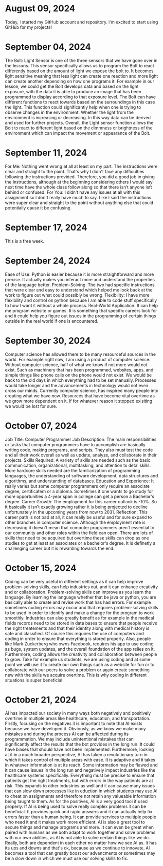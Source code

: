 # August 09, 2024
Today, I started my GitHub account and repository. I'm excited to start using GitHub for my projects!

# September 04, 2024
The Bolt: Light Sensor is one of the three sensors that we have gone over in the lessons. This sensor specifically allows us to program the Bolt to react differently based on the amount of light we expose the bolt to. It becomes light sensitive meaning that less light can create one reaction and more light can create another depending on how one programs it. For example in our lesson, we could get the Bolt develops data and based on the light exposure, with the data it is able to produce an image that has been programmed to display according to that exposure level. The Bolt can have different functions to react towards based on the surroundings in this case the light. This function could significantly help when one is trying to observe changes in the environment. Whether the light from the environment is increasing or decreasing. In this way data can be derived and used for further projects. Overall, the Light sensor function allows the Bolt to react to different light based on the dimmness or brightness of the environment which can impact the movement or appearance of the Bolt. 

# September 11, 2024
For Me: Nothing went wrong at all at least on my part. The instructions were clear and straight to the point. That's why I didn't face any difficulties following the instructions provided. Therefore, you did a good job in giving the instructions, although at the beginning considering others I would say next time have the whole class follow along so that there isn't anyone left behind or confused.
For You: I didn't have any issues at all with this assignment so I don't really have much to say. Like I said the instructions were super clear and straight to the point without anything else that could potentially cause it be confusing.

# September 17, 2024
This is a free week.

# September 24, 2024
Ease of Use: Python is easier because it is more straightforward and more precise. It actually makes you interact more and understand the properties of the language better. Problem-Solving: The two had specific instructions that were clear and easy to understand which helped me look back at the work to figure out what could possibly be wrong. Flexibility: I have more flexibility and control on python because I am able to code stuff specifically to how I want it without a whole process. Real-World Application: It can help me program website or games. It is something that specific careers look for and it could help you figure out issues in the programming of certain things outside in the real world if one is encountered.

# September 30, 2024
Computer science has allowed there to be many resourceful sources in the world. For example right now, I am using a product of computer science. Without computer science, half of what we know if not more would not exist. Such as machinery that has been programmed, websites, apps, and simple things like phone calls on the phone would not exist. We would be back to the old days in which everything had to be set manually. Processes would take longer and the advancements in technology would not even cross our minds. Currently computer science, has inspired many people into creating what we have now. Resources that have become vital overtime as we grow more dependent on it. If for whatever reason it stopped exisiting we would be lost for sure.

# October 07, 2024
Job Title: Computer Programmer
Job Description: The main responsibilities or tasks that computer programmers have to accomplish are basically writing code, making programs, and scripts. They also must test the code and all their work overall as well as update, analyze, and collaborate in their projects. 
Skills Required: A variety of skills are needed such as the basic communication, organizational, multitasking, and attention to detal skills. More hardcore skills needed are the familiarization of programming languages, the understanding of software development, data structures and algorithms, and understanding of databases.
Education and Experience: It really varies but some computer programmers only require an associate degree, certificatem or a diploma. Sometimes if one wants to go study for more opportunities a 4-year span in college can get a person a Bachelor's degree.
Career Growth: The employment for this career outlook is -10%. So it basically it isn't exactly growing rather it is being projected to decline unfortunately in the upcoming years from now to 2031. 
Reflection: This career path is not bad at all, it can really be useful and for sure expand to other branches in computer science. Although the employment rate is decreasing it doesn't mean that computer programmers aren't essential to our community and other roles within the field can open. There are lots of skills that need to be acquired but overtime these skills can drop as one studies to get at least an associates or a bachelor's degree. It is definetly a challenging career but it is rewarding towards the end.

# October 15, 2024
Coding can be very useful in different settings as it can help improve problem-solving skills, can help industries out, and it can enhance creativity and or collaboration. Problem-solving skills can improve as you learn the language. By learning the language whether that be java or python, you are basically able to create and revise work that has had errors. For example sometimes coding errors may occur and that requires problem-solving skills to be used in order to identify and make a change for the program to work smoothly. Industries can also greatly benefit as for example in the medical fields records need to be stored in data bases to ensure that people receive the right treatements and that their identity along with medical history is safe and classified. Of course this requires the use of computers and coding in order to ensure that everything is stored properly. Also, people like Mark Zuckerberg who owns Facebook, requires his app to use coding as bugs, system updates, and the overall foundation of the app relies on it. Furthermore, coding allows the creativity and collaboration between people to grow. Take for example us students, we are using coding and at some point we will use it to create our own things such as a website for fun or to collaborate with our peers to solve a problem or again create something new with the skills we acquire overtime. This is why coding in different situations is super beneficial.

# October 21, 2024
AI has impacted our society in many ways both negatively and positively overtime in multiple areas like healthcare, education, and transportation. Firstly, focusing on the negatives it is important to note that AI exists because we have developed it. Obviously, as we know we make many mistakes and during the process AI can be affected during its programmation. We may include unintentional mistakes that can significantly affect the results that the bot provides in the long run. It could have biases that should have not been implemented. Furthermore, looking at it in a much broader perspective, AI has taken a revolutionary turn in which it takes control of multiple areas with ease. It is adaptive and it takes in whatever information is at its reach. Some information may be flawed and it can cause issues in the long run and negatively impact industries like the healthcare systems specifically. Everything must be precise to ensure that patients get the right treatments, but with errors in the way patients are at risk. This expands to other industries as well and it can cause many issues that can slow down processes like in eduction in which students may use AI to cheat on assignments and therefore not retain any valueable information being taught to them. As for the positives, AI is a very good tool if used properly. If AI is being used to solve really complex problems it can be beneficial. It provides quick and rapid answers and it can actually help fix errors faster than a human being. It can provide services to multiple people who need it and it makes work more efficient. AI is also a great tool to secure things and manage programs and more. It can even be great when paired with humans as we both adapt to work together and solve problems with our own abilities, as AI is not able to solve certain things like we do. Really, both are dependent in each other no matter how we see AI as. It has its ups and downs and that's ok, because as we continue to innovate, AI becomes a tool that can greatly boost our advancments or sometimes may be a slow down in which we must use our solving skills to fix.
